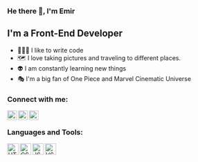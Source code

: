 ### He there 👋, I'm Emir 

## I'm a Front-End Developer
- 👨🏻‍💻 I like to write code
- 🗺 I love taking pictures and traveling to different places.
- 👽 I am constantly learning new things
- 🎭 I'm a big fan of One Piece and Marvel Cinematic Universe

### Connect with me:

 [<img align="left" alt="Emkodevv ❘ Instagram" width="22px" src="https://cdn-icons-png.flaticon.com/128/1384/1384031.png" />][instagram] 
 [<img align="left" alt="Emkodevv ❘ Twitter" width="22px" src="https://cdn-icons-png.flaticon.com/128/466/466963.png" />][twitter]
 [<img align="left" alt="Emkodevv ❘ Telegram" width="22px" src="https://cdn-icons-png.flaticon.com/128/1946/1946547.png" />][telegram]

 <br />

 ### Languages and Tools:

 <img align="left" alt="HTML5" width="26px" src="https://cdn-icons-png.flaticon.com/128/5968/5968267.png" />
 <img align="left" alt="CSS3" width="26px" src="https://cdn-icons-png.flaticon.com/128/5968/5968242.png" />
 <img align="left" alt="JS" width="26px" src="https://cdn-icons-png.flaticon.com/128/5968/5968292.png" />
 <img align="left" alt="VSCODE" width="26px" src="https://upload.wikimedia.org/wikipedia/commons/thumb/2/2d/Visual_Studio_Code_1.18_icon.svg/120px-Visual_Studio_Code_1.18_icon.svg.png" />

<br />
<br />

[instagram]: https://www.instagram.com/
[twitter]: https://twitter.com/home
[telegram]: https://t.me/kraken_sama 
